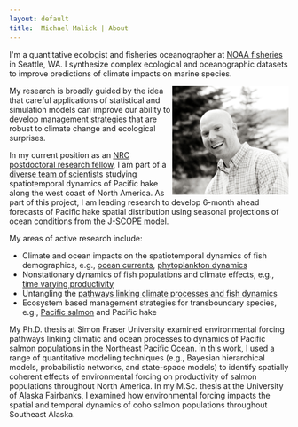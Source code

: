 ```yaml
---
layout: default
title:  Michael Malick | About
---
```



I'm a quantitative ecologist and fisheries oceanographer at [NOAA
fisheries][NMFS] in Seattle, WA. I synthesize complex ecological and
oceanographic datasets to improve predictions of climate impacts on marine
species.

<img class="img_headshot"  src="assets/images/michael_malick_nice.jpg"
 alt="Michael Malick" width="210" align="right"/>

My research is broadly guided by the idea that careful applications of
statistical and simulation models can improve our ability to develop management
strategies that are robust to climate change and ecological surprises.

In my current position as an [NRC postdoctoral research fellow][NRC], I am part
of a [diverse team of scientists][JSCOPE2] studying spatiotemporal dynamics of
Pacific hake along the west coast of North America. As part of this project, I
am leading research to develop 6-month ahead forecasts of Pacific hake spatial
distribution using seasonal projections of ocean conditions from the [J-SCOPE
model][JSCOPE1].


My areas of active research include:

- Climate and ocean impacts on the spatiotemporal dynamics of fish demographics,
  e.g., [ocean currents][CURRENTS], [phytoplankton dynamics][PHYTO]
- Nonstationary dynamics of fish populations and climate effects, e.g., [time
  varying productivity][TRENDS]
- Untangling the [pathways linking climate processes and fish dynamics][BNET]
- Ecosystem based management strategies for transboundary species, e.g.,
  [Pacific salmon][EBFM] and Pacific hake

My Ph.D. thesis at Simon Fraser University examined environmental forcing
pathways linking climatic and ocean processes to dynamics of Pacific salmon
populations in the Northeast Pacific Ocean. In this work, I used a range of
quantitative modeling techniques (e.g., Bayesian hierarchical models,
probabilistic networks, and state-space models) to identify spatially coherent
effects of environmental forcing on productivity of salmon populations
throughout North America. In my M.Sc. thesis at the University of Alaska
Fairbanks, I examined how environmental forcing impacts the spatial and temporal
dynamics of coho salmon populations throughout Southeast Alaska.

[PHYTO]:    https://www.nrcresearchpress.com/doi/10.1139/cjfas-2014-0298
[CURRENTS]: https://onlinelibrary.wiley.com/doi/full/10.1111/fog.12190
[TRENDS]:   https://journals.plos.org/plosone/article?id=10.1371/journal.pone.0146009
[BNET]:     https://www.nrcresearchpress.com/doi/10.1139/cjfas-2014-0509
[EBFM]:     https://www.sciencedirect.com/science/article/pii/S0308597X17301902?via%3Dihub
[JSCOPE1]:  http://www.nanoos.org/products/j-scope/home.php
[JSCOPE2]:  http://www.nanoos.org/products/j-scope/people.php
[NRC]:      https://sites.nationalacademies.org/pga/rap/
[NMFS]:     https://www.fisheries.noaa.gov/
